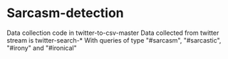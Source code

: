 # Sarcasm-detection
Data collection code in twitter-to-csv-master
Data collected from twitter stream is twitter-search-*
With queries of type "#sarcasm", "#sarcastic", "#irony" and "#ironical"
